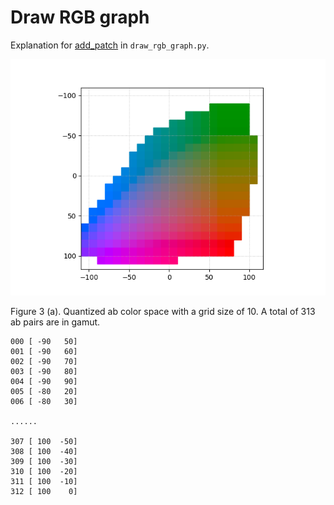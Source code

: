 # Draw RGB graph

Explanation for [add_patch](https://matplotlib.org/stable/api/_as_gen/matplotlib.patches.Rectangle.html) in ```draw_rgb_graph.py```.

<img src="rgb_graph.png" alt="rgb_graph.png"/>

Figure 3 (a). Quantized ab color space with a grid size of 10. A total of 313 ab pairs are in gamut. 

```
000 [ -90   50]
001 [ -90   60]
002 [ -90   70]
003 [ -90   80]
004 [ -90   90]
005 [ -80   20]
006 [ -80   30]

......

307 [ 100  -50]
308 [ 100  -40]
309 [ 100  -30]
310 [ 100  -20]
311 [ 100  -10]
312 [ 100    0]
```
